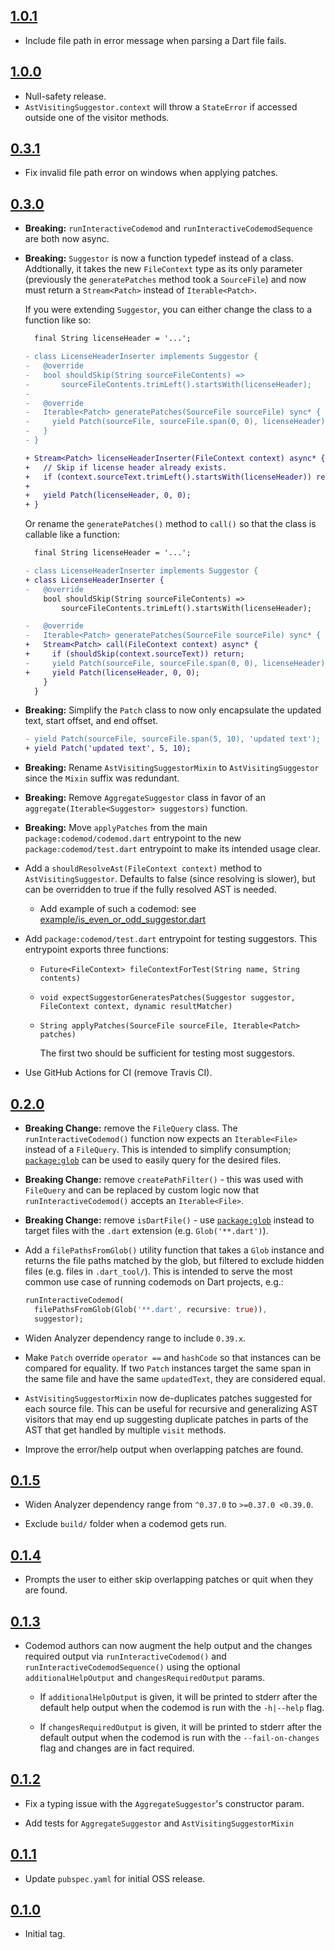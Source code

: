 ## [1.0.1](https://github.com/Workiva/dart_codemod/compare/1.0.0...1.0.1)

- Include file path in error message when parsing a Dart file fails.

## [1.0.0](https://github.com/Workiva/dart_codemod/compare/0.3.0...1.0.0)

- Null-safety release.
- `AstVisitingSuggestor.context` will throw a `StateError` if accessed outside
one of the visitor methods.

## [0.3.1](https://github.com/Workiva/dart_codemod/compare/0.3.0...0.3.1)

- Fix invalid file path error on windows when applying patches.

## [0.3.0](https://github.com/Workiva/dart_codemod/compare/0.2.0...0.3.0)

- **Breaking:** `runInteractiveCodemod` and `runInteractiveCodemodSequence` are
both now async.

- **Breaking:** `Suggestor` is now a function typedef instead of a class.
Addtionally, it takes the new `FileContext` type as its only parameter
(previously the `generatePatches` method took a `SourceFile`) and now must
return a `Stream<Patch>` instead of `Iterable<Patch>`.

    If you were extending `Suggestor`, you can either change the class to a
    function like so:

    ```diff
      final String licenseHeader = '...';

    - class LicenseHeaderInserter implements Suggestor {
    -   @override
    -   bool shouldSkip(String sourceFileContents) =>
    -       sourceFileContents.trimLeft().startsWith(licenseHeader);
    -
    -   @override
    -   Iterable<Patch> generatePatches(SourceFile sourceFile) sync* {
    -     yield Patch(sourceFile, sourceFile.span(0, 0), licenseHeader);
    -   }
    - }

    + Stream<Patch> licenseHeaderInserter(FileContext context) async* {
    +   // Skip if license header already exists.
    +   if (context.sourceText.trimLeft().startsWith(licenseHeader)) return;
    +
    +   yield Patch(licenseHeader, 0, 0);
    + }
    ```

    Or rename the `generatePatches()` method to `call()` so that the
    class is callable like a function:

    ```diff
      final String licenseHeader = '...';

    - class LicenseHeaderInserter implements Suggestor {
    + class LicenseHeaderInserter {
    -   @override
        bool shouldSkip(String sourceFileContents) =>
            sourceFileContents.trimLeft().startsWith(licenseHeader);

    -   @override
    -   Iterable<Patch> generatePatches(SourceFile sourceFile) sync* {
    +   Stream<Patch> call(FileContext context) async* {
    +     if (shouldSkip(context.sourceText)) return;
    -     yield Patch(sourceFile, sourceFile.span(0, 0), licenseHeader);
    +     yield Patch(licenseHeader, 0, 0);
        }
      }
    ```

- **Breaking:** Simplify the `Patch` class to now only encapsulate the updated
text, start offset, and end offset.

    ```diff
    - yield Patch(sourceFile, sourceFile.span(5, 10), 'updated text');
    + yield Patch('updated text', 5, 10);
    ```

- **Breaking:** Rename `AstVisitingSuggestorMixin` to `AstVisitingSuggestor`
since the `Mixin` suffix was redundant.

- **Breaking:** Remove `AggregateSuggestor` class in favor of an
`aggregate(Iterable<Suggestor> suggestors)` function.

- **Breaking:** Move `applyPatches` from the main `package:codemod/codemod.dart`
entrypoint to the new `package:codemod/test.dart` entrypoint to make its
intended usage clear.

- Add a `shouldResolveAst(FileContext context)` method to
`AstVisitingSuggestor`. Defaults to false (since resolving is slower), but can
be overridden to true if the fully resolved AST is needed.

  - Add example of such a codemod: see [example/is_even_or_odd_suggestor.dart](/example/is_even_or_odd_suggestor.dart)

- Add `package:codemod/test.dart` entrypoint for testing suggestors. This
entrypoint exports three functions:

  - `Future<FileContext> fileContextForTest(String name, String contents)`
  - `void expectSuggestorGeneratesPatches(Suggestor suggestor, FileContext context, dynamic resultMatcher)`
  - `String applyPatches(SourceFile sourceFile, Iterable<Patch> patches)`

    The first two should be sufficient for testing most suggestors.

- Use GitHub Actions for CI (remove Travis CI).

## [0.2.0](https://github.com/Workiva/dart_codemod/compare/0.1.5...0.2.0)

- **Breaking Change:** remove the `FileQuery` class. The
`runInteractiveCodemod()` function now expects an `Iterable<File>` instead of a
`FileQuery`. This is intended to simplify consumption; [`package:glob`][glob]
can be used to easily query for the desired files.

- **Breaking Change:** remove `createPathFilter()` - this was used with `FileQuery` and can be replaced by custom logic now that
`runInteractiveCodemod()` accepts an `Iterable<File>`.

- **Breaking Change:** remove `isDartFile()` - use [`package:glob`][glob]
instead to target files with the `.dart` extension (e.g. `Glob('**.dart')`).

- Add a `filePathsFromGlob()` utility function that takes a `Glob` instance and
returns the file paths matched by the glob, but filtered to exclude hidden
files (e.g. files in `.dart_tool/`). This is intended to serve the most common
use case of running codemods on Dart projects, e.g.:

    ```dart
    runInteractiveCodemod(
      filePathsFromGlob(Glob('**.dart', recursive: true)),
      suggestor);
    ```

[glob]: https://pub.dev/packages/glob

- Widen Analyzer dependency range to include `0.39.x`.

- Make `Patch` override `operator ==` and `hashCode` so that instances can be
compared for equality. If two `Patch` instances target the same span in the same
file and have the same `updatedText`, they are considered equal.

- `AstVisitingSuggestorMixin` now de-duplicates patches suggested for each
source file. This can be useful for recursive and generalizing AST visitors that
may end up suggesting duplicate patches in parts of the AST that get handled by
multiple `visit` methods.

- Improve the error/help output when overlapping patches are found.

## [0.1.5](https://github.com/Workiva/dart_codemod/compare/0.1.4...0.1.5)

- Widen Analyzer dependency range from `^0.37.0` to `>=0.37.0 <0.39.0`.

- Exclude `build/` folder when a codemod gets run.

## [0.1.4](https://github.com/Workiva/dart_codemod/compare/0.1.3...0.1.4)

- Prompts the user to either skip overlapping patches or quit when they are found.

## [0.1.3](https://github.com/Workiva/dart_codemod/compare/0.1.2...0.1.3)

- Codemod authors can now augment the help output and the changes required
  output via `runInteractiveCodemod()` and `runInteractiveCodemodSequence()`
  using the optional `additionalHelpOutput` and `changesRequiredOutput` params.

  - If `additionalHelpOutput` is given, it will be printed to stderr after the
    default help output when the codemod is run with the `-h|--help` flag.

  - If `changesRequiredOutput` is given, it will be printed to stderr after the
    default output when the codemod is run with the `--fail-on-changes` flag and
    changes are in fact required.

## [0.1.2](https://github.com/Workiva/dart_codemod/compare/0.1.1...0.1.2)

- Fix a typing issue with the `AggregateSuggestor`'s constructor param.

- Add tests for `AggregateSuggestor` and `AstVisitingSuggestorMixin`

## [0.1.1](https://github.com/Workiva/dart_codemod/compare/0.1.0...0.1.1)

- Update `pubspec.yaml` for initial OSS release.

## [0.1.0](https://github.com/Workiva/dart_codemod/compare/11a1c55...0.1.0)

- Initial tag.
